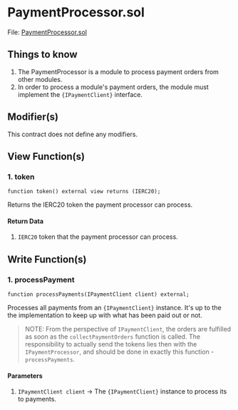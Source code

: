 # PaymentProcessor.sol
File: [PaymentProcessor.sol](../../src/modules/PaymentProcessor.sol)

## Things to know

1. The PaymentProcessor is a module to process payment orders from other modules. 
2. In order to process a module's payment orders, the module must implement the `{IPaymentClient}` interface.

## Modifier(s)

This contract does not define any modifiers.

## View Function(s)

### 1. token

`function token() external view returns (IERC20);`

Returns the IERC20 token the payment processor can process.

#### Return Data

1. `IERC20` token that the payment processor can process.

## Write Function(s)

### 1. processPayment

`function processPayments(IPaymentClient client) external;`

Processes all payments from an `{IPaymentClient}` instance. It's up to the the implementation to keep up with what has been paid out or not.

> NOTE: From the perspective of `IPaymentClient`, the orders are fulfilled as soon as the `collectPaymentOrders` function is called. The responsibility to actually send the tokens lies then with the `IPaymentProcessor`, and should be done in exactly this function - `processPayments`.

#### Parameters

1. `IPaymentClient client` -> The `{IPaymentClient}` instance to process its to payments.